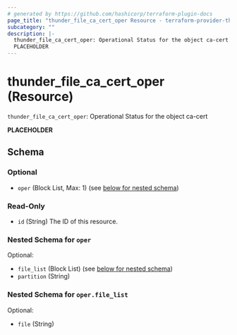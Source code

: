 ```yaml
---
# generated by https://github.com/hashicorp/terraform-plugin-docs
page_title: "thunder_file_ca_cert_oper Resource - terraform-provider-thunder"
subcategory: ""
description: |-
  thunder_file_ca_cert_oper: Operational Status for the object ca-cert
  PLACEHOLDER
---
```


# thunder_file_ca_cert_oper (Resource)

`thunder_file_ca_cert_oper`: Operational Status for the object ca-cert

__PLACEHOLDER__



<!-- schema generated by tfplugindocs -->
## Schema

### Optional

- `oper` (Block List, Max: 1) (see [below for nested schema](#nestedblock--oper))

### Read-Only

- `id` (String) The ID of this resource.

<a id="nestedblock--oper"></a>
### Nested Schema for `oper`

Optional:

- `file_list` (Block List) (see [below for nested schema](#nestedblock--oper--file_list))
- `partition` (String)

<a id="nestedblock--oper--file_list"></a>
### Nested Schema for `oper.file_list`

Optional:

- `file` (String)


